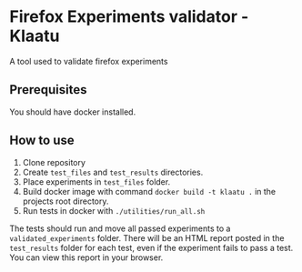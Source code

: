# Firefox Experiments validator - Klaatu

A tool used to validate firefox experiments

## Prerequisites

You should have docker installed.

## How to use

1. Clone repository
2. Create ```test_files``` and ```test_results``` directories.
3. Place experiments in ```test_files``` folder.
4. Build docker image with command ```docker build -t klaatu .``` in the projects root directory.
5. Run tests in docker with ```./utilities/run_all.sh```

The tests should run and move all passed experiments to a ```validated_experiments``` folder. There will be an HTML report posted in the ```test_results``` folder for each test, even if the experiment fails to pass a test. You can view this report in your browser.
